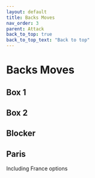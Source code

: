 ```yaml
---
layout: default
title: Backs Moves
nav_order: 3
parent: Attack
back_to_top: true
back_to_top_text: "Back to top"
---
```


# Backs Moves

## Box 1

## Box 2

## Blocker

## Paris
Including France options